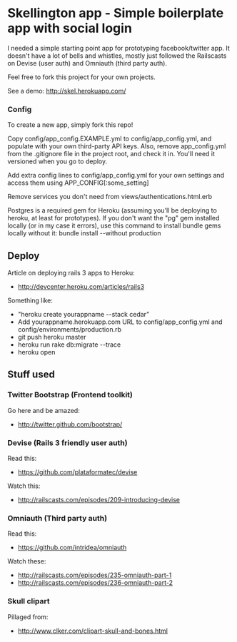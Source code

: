 # Skellington app - Simple boilerplate app with social login

I needed a simple starting point app for prototyping facebook/twitter app. It doesn't have a lot of bells and whistles, mostly just followed the Railscasts on Devise (user auth) and Omniauth (third party auth).

Feel free to fork this project for your own projects.

See a demo: http://skel.herokuapp.com/

### Config

To create a new app, simply fork this repo!

Copy config/app_config.EXAMPLE.yml to config/app_config.yml, and populate with your own third-party API keys. Also, remove app_config.yml from the .gitignore file in the project root, and check it in. You'll need it versioned when you go to deploy.

Add extra config lines to config/app_config.yml for your own settings and access them using APP_CONFIG[:some_setting]

Remove services you don't need from views/authentications.html.erb

Postgres is a required gem for Heroku (assuming you'll be deploying to heroku, at least for prototypes). If you don't want the "pg" gem installed locally (or in my case it errors), use this command to install bundle gems locally without it:
bundle install --without production

## Deploy

Article on deploying rails 3 apps to Heroku:
* http://devcenter.heroku.com/articles/rails3

Something like:
* "heroku create yourappname --stack cedar"
* Add yourappname.herokuapp.com URL to config/app_config.yml and config/environments/production.rb
* git push heroku master
* heroku run rake db:migrate --trace
* heroku open

## Stuff used

### Twitter Bootstrap (Frontend toolkit)

Go here and be amazed:
* http://twitter.github.com/bootstrap/

### Devise (Rails 3 friendly user auth)

Read this:
* https://github.com/plataformatec/devise

Watch this:
* http://railscasts.com/episodes/209-introducing-devise

### Omniauth (Third party auth)

Read this:
* https://github.com/intridea/omniauth

Watch these:
* http://railscasts.com/episodes/235-omniauth-part-1
* http://railscasts.com/episodes/236-omniauth-part-2

### Skull clipart

Pillaged from: 
* http://www.clker.com/clipart-skull-and-bones.html
